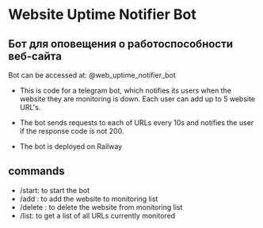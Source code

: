 # Website Uptime Notifier Bot
## Бот для оповещения о работоспособности веб-сайта
Bot can be accessed at: @web_uptime_notifier_bot

- This is code for a telegram bot, which notifies its users when the website they are monitoring is down. Each user can add up to 5 website URL's. 
- The bot sends requests to each of URLs every 10s and notifies the user if the response code is not 200. 

- The bot is deployed on Railway
## commands
- /start: to start the bot
- /add <URL>: to add the website to monitoring list
- /delete <URL>: to delete the website from monitoring list
- /list: to get a list of all URLs currently monitored

